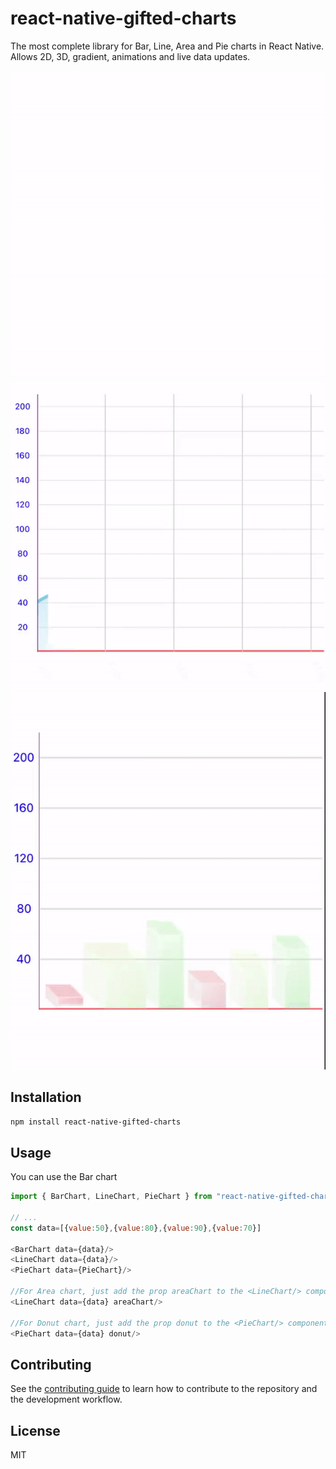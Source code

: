 # react-native-gifted-charts

The most complete library for Bar, Line, Area and Pie charts in React Native. Allows 2D, 3D, gradient, animations and live data updates.

![alt text](/demos/line.gif)
![alt text](/demos/area.gif)
![alt text](/demos/movingBars.gif)

## Installation

```sh
npm install react-native-gifted-charts
```

## Usage

You can use the Bar chart

```js
import { BarChart, LineChart, PieChart } from "react-native-gifted-charts";

// ...
const data=[{value:50},{value:80},{value:90},{value:70}]

<BarChart data={data}/>
<LineChart data={data}/>
<PieChart data={PieChart}/>

//For Area chart, just add the prop areaChart to the <LineChart/> component
<LineChart data={data} areaChart/>

//For Donut chart, just add the prop donut to the <PieChart/> component
<PieChart data={data} donut/>
```

## Contributing

See the [contributing guide](CONTRIBUTING.md) to learn how to contribute to the repository and the development workflow.

## License

MIT
